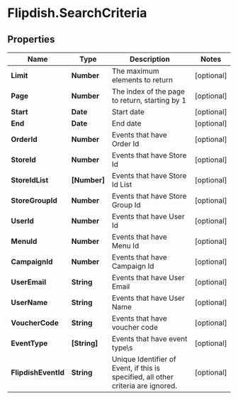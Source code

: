 # Flipdish.SearchCriteria

## Properties
Name | Type | Description | Notes
------------ | ------------- | ------------- | -------------
**Limit** | **Number** | The maximum elements to return | [optional] 
**Page** | **Number** | The index of the page to return, starting by 1 | [optional] 
**Start** | **Date** | Start date | [optional] 
**End** | **Date** | End date | [optional] 
**OrderId** | **Number** | Events that have Order Id | [optional] 
**StoreId** | **Number** | Events that have Store Id | [optional] 
**StoreIdList** | **[Number]** | Events that have Store Id List | [optional] 
**StoreGroupId** | **Number** | Events that have Store Group Id | [optional] 
**UserId** | **Number** | Events that have User Id | [optional] 
**MenuId** | **Number** | Events that have Menu Id | [optional] 
**CampaignId** | **Number** | Events that have Campaign Id | [optional] 
**UserEmail** | **String** | Events that have User Email | [optional] 
**UserName** | **String** | Events that have User Name | [optional] 
**VoucherCode** | **String** | Events that have voucher code | [optional] 
**EventType** | **[String]** | Events that have event type\\s | [optional] 
**FlipdishEventId** | **String** | Unique Identifier of Event, if this is specified, all other criteria are ignored. | [optional] 


